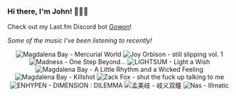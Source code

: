 ### Hi there, I'm John! 🏄🏻‍♂️

Check out my Last.fm Discord bot [Gowon](http://gowon.ca)!

_Some of the music I've been listening to recently!_


<!-- lastfm -->
<p align="center"><img src="https://lastfm.freetls.fastly.net/i/u/64s/c1b18f7dd5f2b262a96288bfa2330ad2.jpg" title="Magdalena Bay - Mercurial World"> <img src="https://lastfm.freetls.fastly.net/i/u/64s/254a8a9d5607ac0d3c41ee499aecac4b.jpg" title="Joy Orbison - still slipping vol. 1"> <img src="https://lastfm.freetls.fastly.net/i/u/64s/41f0de32a2cd4246a9b2613d971e45aa.png" title="Madness - One Step Beyond..."> <img src="https://lastfm.freetls.fastly.net/i/u/64s/aca4461bd544b6d1ba3bb39213e2b6f4.jpg" title="LIGHTSUM - Light a Wish"> <img src="https://lastfm.freetls.fastly.net/i/u/64s/9322717e6a4cd9fa1fc0ddaf6cc69b58.jpg" title="Magdalena Bay - A Little Rhythm and a Wicked Feeling"> <img src="https://lastfm.freetls.fastly.net/i/u/64s/1e17cc95f2cd31adee5abcb84df9789d.jpg" title="Magdalena Bay - Killshot"> <img src="https://lastfm.freetls.fastly.net/i/u/64s/db4c67017ffd7e8b4e804a9e050738db.jpg" title="Zack Fox - shut the fuck up talking to me"> <img src="https://lastfm.freetls.fastly.net/i/u/64s/856743aa6cc4c7985265b958e100ae9f.png" title="ENHYPEN - DIMENSION : DILEMMA"> <img src="https://lastfm.freetls.fastly.net/i/u/64s/4d723eb37d6af75309a2a121043b7a68.jpg" title="孟美岐 - 岐义双瞳"> <img src="https://lastfm.freetls.fastly.net/i/u/64s/8dce63c224a643b78b39caeb27aadf8b.png" title="Nas - Illmatic"> </p>
